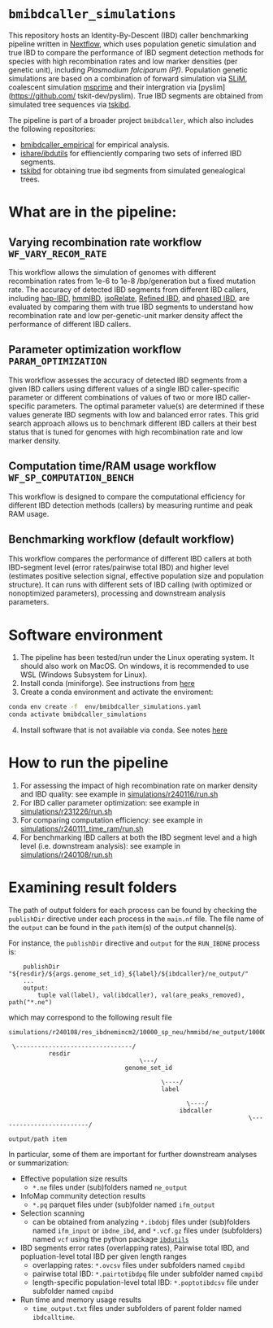 # `bmibdcaller_simulations`

This repository hosts an Identity-By-Descent (IBD) caller benchmarking pipeline
written in
[Nextflow](https://github.com/nextflow-io/nextflow), 
which uses population genetic simulation and true IBD to compare the performance
of IBD segment detection methods for species with high recombination rates and
low marker densities (per genetic unit), including _Plasmodium falciparum (Pf)_.
Population genetic simulations are based on a combination of forward simulation
via
[SLiM](https://github.com/MesserLab/SLiM), 
coalescent simulation 
[msprime](https://github.com/tskit-dev/msprime) 
and their intergration via 
[pyslim](https://github.com/ tskit-dev/pyslim). 
True IBD segments are obtained from
simulated tree sequences via 
[tskibd](https://github.com/bguo068/tskibd).

The pipeline is part of a broader project `bmibdcaller`, which also includes the
following repositories:
- [bmibdcaller\_empirical](https://github.com/bguo068/bmibdcaller_empirical) 
for empirical analysis.
- [ishare/ibdutils](https://github.com/bguo068/ishare)
for effienciently comparing two sets of inferred IBD segments.
- [tskibd](https://github.com/bguo068/tskibd) 
for obtaining true ibd segments from simulated genealogical trees. 

# What are in the pipeline:

## Varying recombination rate workflow `WF_VARY_RECOM_RATE`

This workflow allows the simulation of genomes with different recombination
rates from 1e-6 to 1e-8 /bp/generation but a fixed mutation rate. The accuracy
of detected IBD segments from different IBD callers, including 
[hap-IBD](https://github.com/browning-lab/hap-ibd), 
[hmmIBD](https://github.com/glipsnort/hmmIBD), 
[isoRelate](https://github.com/bahlolab/isoRelate), 
[Refined IBD](https://faculty.washington.edu/browning/refined-ibd.html), and 
[phased IBD](https://github.com/23andMe/phasedibd), 
are evaluated by comparing them with true IBD segments to understand how
recombination rate and low per-genetic-unit marker density affect the
performance of different IBD callers.


## Parameter optimization workflow `PARAM_OPTIMIZATION`

This workflow assesses the accuracy of detected IBD segments from a given IBD
callers using different values of a single IBD caller-specific parameter or
different combinations of values of two or more IBD caller-specific parameters.
The optimal parameter value(s) are determined if these values generate IBD
segments with low and balanced error rates. This grid search approach allows us
to benchmark different IBD callers at their best status that is tuned for
genomes with high recombination rate and low marker density. 

## Computation time/RAM usage workflow `WF_SP_COMPUTATION_BENCH`

This workflow is designed to compare the computational efficiency for different
IBD detection methods (callers) by measuring runtime and peak RAM usage.


## Benchmarking workflow (default workflow)

This workflow compares the performance of different IBD callers at both
IBD-segment level (error rates/pairwise total IBD) and higher level (estimates
positive selection signal, effective population size and population structure).
It can runs with different sets of IBD calling (with optimized or nonoptimized
parameters), processing and downstream analysis parameters.

# Software environment

1. The pipeline has been tested/run under the Linux operating system. It should also
   work on MacOS. On windows, it is recommended to use WSL (Windows
   Subsystem for Linux).
2. Install conda (miniforge). See instructions from 
[here](https://github.com/conda-forge/miniforge)
3. Create a conda environment and activate the enviroment:
```sh
conda env create -f  env/bmibdcaller_simulations.yaml
conda activate bmibdcaller_simulations
```
4. Install software that is not available via conda. See notes 
[here](./env/additional_setup.md)

# How to run the pipeline

1. For assessing the impact of high recombination rate on marker density and IBD
quality: see example in
   [simulations/r240116/run.sh](./simulations/r240116/run.sh)
2. For IBD caller parameter optimization: see example in
   [simulations/r231226/run.sh](./simulations/r231226/run.sh)
3. For comparing computation efficiency: see example in
   [simulations/r240111\_time\_ram/run.sh](simulations/r240111_time_ram/run.sh)
4. For benchmarking IBD callers at both the IBD segment level and a high level (i.e.
   downstream analysis): see example in
   [simulations/r240108/run.sh](simulations/r240108/run.sh)

# Examining result folders

The path of output folders for each process can be found by checking the
`publishDir` directive under each process in the `main.nf` file. The file name
of the `output` can be found in the `path` item(s) of the output channel(s).

For instance,
the `publishDir` directive and `output` for the `RUN_IBDNE` process is: 
```
    publishDir "${resdir}/${args.genome_set_id}_${label}/${ibdcaller}/ne_output/"
    ...
    output:
        tuple val(label), val(ibdcaller), val(are_peaks_removed), path("*.ne")
```
which may correspond to the following result file
```
simulations/r240108/res_ibdnemincm2/10000_sp_neu/hmmibd/ne_output/10000_2.0_10.0_none_orig.ne

 \--------------------------------/
           resdir
                                    \---/
                                genome_set_id

                                          \----/
                                          label

                                                 \----/
                                               ibdcaller
                                                                  \-------------------------/
                                                                       output/path item
```

In particular, some of them are important for further downstream analyses or
summarization:
- Effective population size results
   - `*.ne` files under (sub)folders named `ne_output`
- InfoMap community detection results
   - `*.pq` parquet files under (sub)folder named `ifm_output`
- Selection scanning
   - can be obtained from analyzing `*.ibdobj` files under (sub)folders named
   `ifm_input` or `ibdne_ibd`, and `*.vcf.gz` files under (subfolders) named
   `vcf` using the python package
   [`ibdutils`](https://github.com/bguo068/ibdutils)
- IBD segments error rates (overlapping rates),  Pairwise total IBD, and
popluation-level total IBD per given length ranges
   - overlapping rates: `*.ovcsv` files under subfolders named `cmpibd`
   - pairwise total IBD: `*.pairtotibdpq` file under subfolder named `cmpibd`
   - length-specific population-level total IBD: `*.poptotibdcsv` file under
   subfolder named `cmpibd`
- Run time and memory usage results
   - `time_output.txt` files under subfolders of parent folder named `ibdcalltime`.
